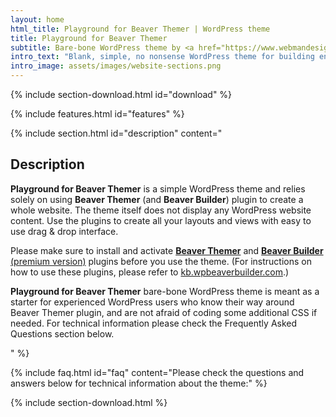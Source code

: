 ```yaml
---
layout: home
html_title: Playground for Beaver Themer | WordPress theme
title: Playground for Beaver Themer
subtitle: Bare-bone WordPress theme by <a href="https://www.webmandesign.eu">WebMan Design</a>
intro_text: "Blank, simple, no nonsense WordPress theme for building entire website with **Beaver Themer** plugin. The theme is suitable for experienced users mostly, same as Beaver Themer."
intro_image: assets/images/website-sections.png
---
```


{% include section-download.html id="download" %}

{% include features.html id="features" %}

{% include section.html id="description" content="

## Description

**Playground for Beaver Themer** is a simple WordPress theme and relies solely on using **Beaver Themer** (and **Beaver Builder**) plugin to create a whole website. The theme itself does not display any WordPress website content. Use the plugins to create all your layouts and views with easy to use drag & drop interface.

Please make sure to install and activate [**Beaver Themer**](https://www.wpbeaverbuilder.com/beaver-themer/?fla=67) and [**Beaver Builder** (premium version)](https://www.wpbeaverbuilder.com/pricing/?fla=67) plugins before you use the theme. (For instructions on how to use these plugins, please refer to [kb.wpbeaverbuilder.com](https://kb.wpbeaverbuilder.com/?fla=67).)

**Playground for Beaver Themer** bare-bone WordPress theme is meant as a starter for experienced WordPress users who know their way around Beaver Themer plugin, and are not afraid of coding some additional CSS if needed. For technical information please check the Frequently Asked Questions section below.

" %}

{% include faq.html id="faq" content="Please check the questions and answers below for technical information about the theme:" %}

{% include section-download.html %}
